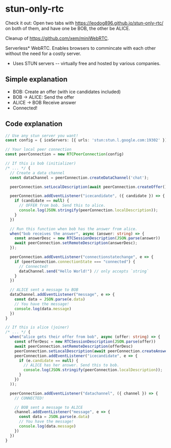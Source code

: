 # stun-only-rtc

Check it out: Open two tabs with https://leodog896.github.io/stun-only-rtc/ on both of them, and have one be BOB, the other be ALICE.

Cleanup of https://github.com/xem/miniWebRTC.

Serverless* WebRTC. Enables browsers to commincate with each other without the need for a costly server.

* Uses STUN servers -- virtually free and hosted by various companies.

## Simple explanation
* BOB: Create an offer (with ice candidates included)
* BOB -> ALICE: Send the offer
* ALICE -> BOB Receive answer
* Connected!

## Code explanation

```ts
// Use any stun server you want!
const config = { iceServers: [{ urls: 'stun:stun.l.google.com:19302' }] };

// Your local peer connection
const peerConnection = new RTCPeerConnection(config)

// If this is bob (initializer)
/* ... */ {
  // Create a data channel
  const dataChannel = peerConnection.createDataChannel('chat');

  peerConnection.setLocalDescription(await peerConnection.createOffer())

  peerConnection.addEventListener("icecandidate", ({ candidate }) => {
    if (candidate == null) {
      // OFFER from bob. Send this to alice.
      console.log(JSON.stringify(peerConnection.localDescription));
    }
  })

  // Run this function when bob has the answer from alice.
  when("bob receives the answer", async (answer: string) => {
    const answerDesc = new RTCSessionDescription(JSON.parse(answer))
    await peerConnection.setRemoteDescription(answerDesc);
  });

  peerConnection.addEventListener("connectionstatechange", e => {
    if (peerConnection.connectionState === "connected") {
      // Connected!
      dataChannel.send("Hello World!") // only accepts `string`
    }
  })

  // ALICE sent a message to BOB
  dataChannel.addEventListener("message", e => {
    const data = JSON.parse(e.data)
    // You have the message!
    console.log(data.message)
  })
}

// If this is alice (joiner)
/* ... */ {
  when("alice gets their offer from bob", async (offer: string) => {
    const offerDesc = new RTCSessionDescription(JSON.parse(offer))
    await peerConnection.setRemoteDescription(offerDesc)
    peerConnection.setLocalDescription(await peerConnection.createAnswer())
    peerConnection.addEventListener("icecandidate", e => {
      if (e.candidate == null) {
        // ALICE has her answer. Send this to bob.
        console.log(JSON.stringify(peerConnection.localDescription));
      }
    })
  ));

  peerConnection.addEventListener("datachannel", ({ channel }) => {
    // CONNECTED!

    // BOB sent a message to ALICE
    channel.addEventListener("message", e => {
      const data = JSON.parse(e.data)
      // You have the message!
      console.log(data.message)
    })
  })
}
```